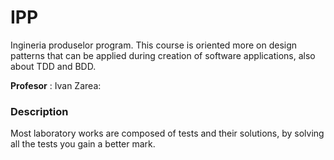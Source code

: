 # IPP

Ingineria produselor program. This course is oriented more on design patterns that can be applied during creation of 
software applications, also about TDD and BDD.

**Profesor** : Ivan Zarea: 

### Description

Most laboratory works are composed of tests and their solutions, by solving all the tests you gain a better mark.


